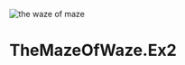 ![the waze of maze](https://user-images.githubusercontent.com/57416873/71770658-cdc26f80-2f37-11ea-9dd4-09545a4dc680.jpeg)






# TheMazeOfWaze.Ex2

